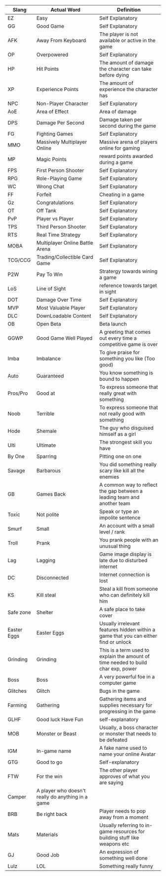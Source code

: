 Slang | Actual Word | Definition
------|-------------|-----------
EZ | Easy | Self Explanatory
GG | Good Game | Self Explanatory
AFK | Away From Keyboard | The player is not available or active in the game 
OP | Overpowered | Self Explanatory
HP | Hit Points | The amount of damage the character can take before dying
XP | Experience Points | The amount of experience the character has
NPC | Non-Player Character | Self Explanatory
AoE | Area of Effect | Area of damage
DPS | Damage Per Second | Damage taken per second during the game
FG | Fighting Games | Self Explanatory
MMO | Massively Multiplayer Online | Massive arena of players online for gaming
MP | Magic Points | reward points awarded during a game
FPS | First Person Shooter | Self Explanatory
RPG | Role-Playing Game | Self Explanatory
WC | Wrong Chat | Self Explanatory
FF | Forfeit | Cheating in a game
Gz | Congratulations | Self Explanatory
OT | Off Tank | Self Explanatory
PvP | Player vs Player | Self Explanatory
TPS | Third Person Shooter | Self Explanatory
RTS | Real Time Strategy | Self Explanatory
MOBA | Multiplayer Online Battle Arena | Self Explanatory
TCG/CCG | Trading/Collectible Card Game | Self Explanatory
P2W | Pay To Win | Stratergy towards wining a game
LoS | Line of Sight | reference towards target in sight
DOT | Damage Over Time | Self Explanatory
MVP | Most Valuable Player | Self Explanatory
DLC | DownLoadable Content | Self Explanatory
OB | Open Beta | Beta launch
GGWP | Good Game Well Played | A greeting that comes out every time a competitive game is over
Imba | Imbalance | To give praise for something you like (Too good)
Auto | Guaranteed | You know something is bound to happen
Pros/Pro | Good at | To express someone that really great with something
Noob | Terrible | To express someone that not really good with something
Hode | Shemale | The guy who disguised himself as a girl
Ulti | Ultimate | The strongest skill you have
By One | Sparring | Pitting one on one
Savage | Barbarous | You did something really scary like kill all the enemies
GB | Games Back | A common way to reflect the gap between a leading team and another team
Toxic | Not polite | Speak or type an impolite sentence
Smurf | Small | An account with a small level / rank
Troll | Prank | You prank people with an unusual thing
Lag | Lagging | Game image display is late due to disturbed internet
DC | Disconnected | Internet connection is lost
KS | Kill steal | Steal a kill from someone who can definitely kill him
Safe zone | Shelter | A safe place to take cover
Easter Eggs | Easter Eggs | Usually irrelevant features hidden within a game that you can either find or unlock
Grinding  | Grinding | This is a term used to explain the amount of time needed to build char exp, power
Boss | Boss | A very powerful foe in a computer game
Glitches | Glitch | Bugs in the game
Farming  | Gathering | Gathering items and supplies necessary for progressing in the game
GLHF | Good luck Have Fun | self-explanatory
MOB | Monster or Beast | Usually, a boss character or monster that needs to be defeated
IGM | In-game name | A fake name used to name your online Avatar
GTG | Good to go | Self-explanatory
FTW | For the win | The other player approves of what you are saying
Camper | A player who doesn't really do anything in a game
BRB | Be right back | Player needs to pop away from a moment 
Mats | Materials |  Usually referring to in-game resources for building stuff like weapons etc
GJ | Good Job | An expression of something well done
Lulz | LOL | Something really funny


